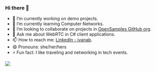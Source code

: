 ### Hi there 👋

- 🔭 I’m currently working on demo projects.   
- 🌱 I’m currently learning Computer Networks. <!--about GraphQL.-->  <!--React and Redux.--><!--OAuth/Passport.js and authentication with JWT.--> <!--S.O.L.I.D. Principles.--> <!--exploring my interests.-->
- 👯 I’m looking to collaborate on projects in [OpenSamples GitHub org](https://github.com/OpenSamples).<!--- 🤔 I’m looking for help with writing unit tests for projects in OpenSamples.-->
- 💬 Ask me about WebRTC in C# client applications.
- 📫 How to reach me: [LinkedIn - ivanab](https://www.linkedin.com/in/ivanab/).
- 😄 Pronouns: she/her/hers
- ⚡ Fun fact: I like traveling and networking in tech events.   

<a href="https://github.com/ivanab">
  <img src="https://github-readme-stats.vercel.app/api?username=ivanab&count_private=true&show_icons=true&hide=stars" />
</a>
